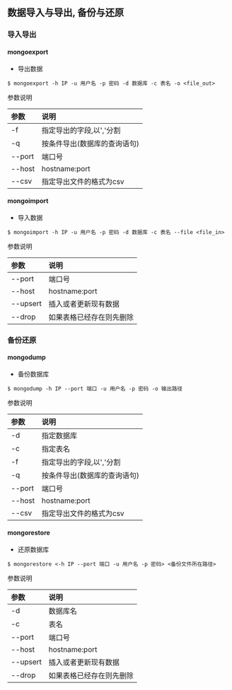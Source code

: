 ## 数据导入与导出, 备份与还原
### 导入导出
#### mongoexport
* 导出数据
```
$ mongoexport -h IP -u 用户名 -p 密码 -d 数据库 -c 表名 -o <file_out>
```
参数说明

| 参数 | 说明 |
|:--- |:--- |
| -f | 指定导出的字段,以','分割 |
| -q | 按条件导出(数据库的查询语句) |
| --port | 端口号 |
| --host | hostname:port |
| --csv | 指定导出文件的格式为csv |


#### mongoimport
* 导入数据
```
$ mongoimport -h IP -u 用户名 -p 密码 -d 数据库 -c 表名 --file <file_in>
```

参数说明

| 参数 | 说明 |
|:--- |:--- |
| --port | 端口号 |
| --host | hostname:port |
| --upsert | 插入或者更新现有数据 |
| --drop | 如果表格已经存在则先删除 |


### 备份还原
#### mongodump
* 备份数据库
```
$ mongodump -h IP --port 端口 -u 用户名 -p 密码 -o 输出路径
```
参数说明

| 参数 | 说明 |
|:--- |:--- |
| -d | 指定数据库 |
| -c | 指定表名 |
| -f | 指定导出的字段,以','分割 |
| -q | 按条件导出(数据库的查询语句) |
| --port | 端口号 |
| --host | hostname:port |
| --csv | 指定导出文件的格式为csv |

#### mongorestore
* 还原数据库
```
$ mongorestore <-h IP --port 端口 -u 用户名 -p 密码> <备份文件所在路径>
```

参数说明

| 参数 | 说明 |
|:--- |:--- |
| -d | 数据库名 |
| -c | 表名 |
| --port | 端口号 |
| --host | hostname:port |
| --upsert | 插入或者更新现有数据 |
| --drop | 如果表格已经存在则先删除 |
